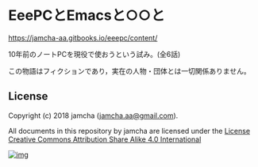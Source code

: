 # EeePCとEmacsと○○と

<https://jamcha-aa.gitbooks.io/eeepc/content/>  

10年前のノートPCを現役で使おうという試み。(全6話)  

この物語はフィクションであり，実在の人物・団体とは一切関係ありません。  

## License

Copyright (c) 2018 jamcha (jamcha.aa@gmail.com).  

All documents in this repository by jamcha are licensed under the [License Creative Commons Attribution Share Alike 4.0 International](http://creativecommons.org/licenses/by-sa/4.0/deed)  

[![img](http://i.creativecommons.org/l/by-sa/4.0/88x31.png)](http://creativecommons.org/licenses/by-sa/4.0/deed)